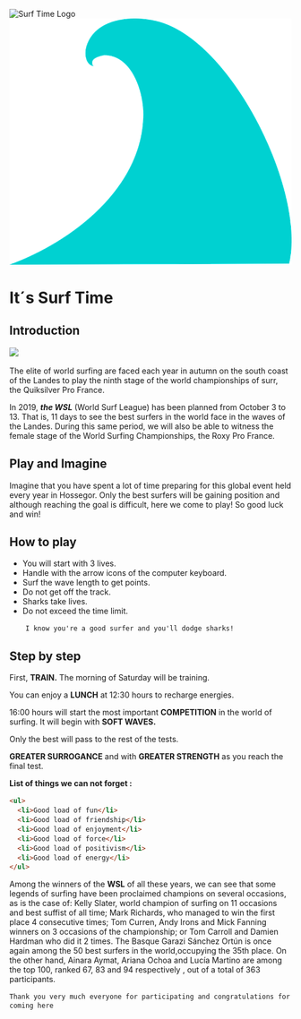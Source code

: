 ![Surf Time Logo](https://img/ola.png)
![Surf Time Logo](img/ola.png)

# It´s Surf Time

## Introduction

![](https://media.giphy.com/media/KDQrFgdpFKYAo/giphy.gif)

The elite of world surfing are faced each year in autumn on the south coast of the Landes to play the ninth stage of the world championships of surr, the Quiksilver Pro France. 

In 2019, ***the WSL*** (World Surf League) has been planned from October 3 to 13. That is, 11 days to see the best surfers in the world face in the waves of the Landes. During this same period, we will also be able to witness the female stage of the World Surfing Championships, the Roxy Pro France.

## Play and Imagine

Imagine that you have spent a lot of time preparing for this global event held every year in Hossegor.
Only the best surfers will be gaining position and although reaching the goal is difficult, here we come to play! So good luck and win!

## How to play

- You will start with 3 lives.
- Handle with the arrow icons of the computer keyboard.
- Surf the wave length to get points.
- Do not get off the track.
- Sharks take lives.
- Do not exceed the time limit.

```
	I know you're a good surfer and you'll dodge sharks!
```


## Step by step


First, **TRAIN.** The morning of Saturday will be training.

You can enjoy a **LUNCH** at 12:30 hours to recharge energies.

16:00 hours will start the most important **COMPETITION** in the world of surfing.
It will begin with **SOFT WAVES.**

Only the best will pass to the rest of the tests.

**GREATER SURROGANCE** and with **GREATER STRENGTH** as you reach the final test.


**List of things we can not forget :**
```html
<ul>
  <li>Good load of fun</li>
  <li>Good load of friendship</li>
  <li>Good load of enjoyment</li>
  <li>Good load of force</li>
  <li>Good load of positivism</li>
  <li>Good load of energy</li>
</ul>
```


Among the winners of the **WSL** of all these years, we can see that some legends of surfing have been proclaimed champions on several occasions, as is the case of: Kelly Slater, world champion of surfing on 11 occasions and best suffist of all time; Mark Richards, who managed to win the first place 4 consecutive times; Tom Curren, Andy Irons and Mick Fanning winners on 3 occasions of the championship; or Tom Carroll and Damien Hardman who did it 2 times.
The Basque Garazi Sánchez Ortún is once again among the 50 best surfers in the world,occupying the 35th place. On the other hand, Ainara Aymat, Ariana Ochoa and Lucía Martino are among the top 100, ranked 67, 83 and 94 respectively , out of a total of 363 participants.

```
Thank you very much everyone for participating and congratulations for coming here
```
